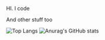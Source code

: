HI. I code

And other stuff too 

![Top Langs](https://github-readme-stats.vercel.app/api/top-langs/?username=gopmur&theme=tokyonight)
![Anurag's GitHub stats](https://github-readme-stats.vercel.app/api?username=gopmur&theme=tokyonight&show_icons=true&show="reviews,prs_merged,prs_merged_percentage&line_height=30")

